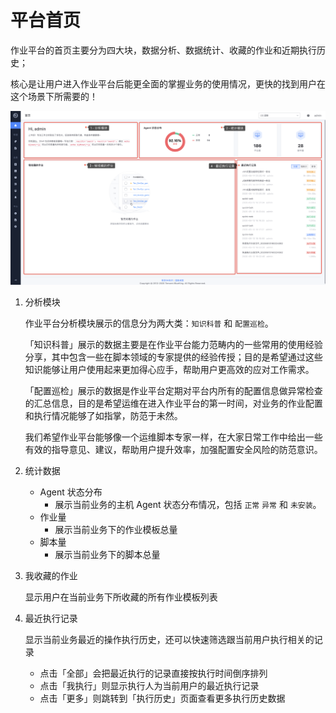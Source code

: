 # 平台首页

作业平台的首页主要分为四大块，数据分析、数据统计、收藏的作业和近期执行历史；

核心是让用户进入作业平台后能更全面的掌握业务的使用情况，更快的找到用户在这个场景下所需要的！

![image-20200814103315021](media/image-20200814103315021.png)

1. 分析模块

   作业平台分析模块展示的信息分为两大类：`知识科普` 和 `配置巡检`。

   「知识科普」展示的数据主要是在作业平台能力范畴内的一些常用的使用经验分享，其中包含一些在脚本领域的专家提供的经验传授；目的是希望通过这些知识能够让用户使用起来更加得心应手，帮助用户更高效的应对工作需求。

   「配置巡检」展示的数据是作业平台定期对平台内所有的配置信息做异常检查的汇总信息，目的是希望运维在进入作业平台的第一时间，对业务的作业配置和执行情况能够了如指掌，防范于未然。

   我们希望作业平台能够像一个运维脚本专家一样，在大家日常工作中给出一些有效的指导意见、建议，帮助用户提升效率，加强配置安全风险的防范意识。

2. 统计数据

   - Agent 状态分布
     - 展示当前业务的主机 Agent 状态分布情况，包括 `正常` `异常` 和 `未安装`。
   - 作业量
     - 展示当前业务下的作业模板总量
   - 脚本量
     - 展示当前业务下的脚本总量

3. 我收藏的作业

   显示用户在当前业务下所收藏的所有作业模板列表

4. 最近执行记录

   显示当前业务最近的操作执行历史，还可以快速筛选跟当前用户执行相关的记录

   - 点击「全部」会把最近执行的记录直接按执行时间倒序排列
   - 点击「我执行」则显示执行人为当前用户的最近执行记录
   - 点击「更多」则跳转到「执行历史」页面查看更多执行历史数据